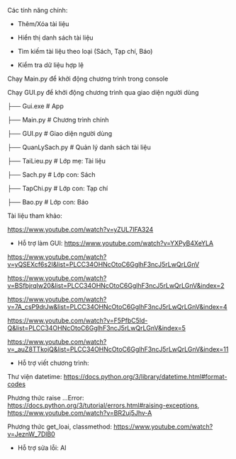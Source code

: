 Các tính năng chính:

+ Thêm/Xóa tài liệu

+ Hiển thị danh sách tài liệu

+ Tìm kiếm tài liệu theo loại (Sách, Tạp chí, Báo)

+ Kiểm tra dữ liệu hợp lệ

Chạy Main.py để khởi động chương trình trong console

Chạy GUI.py để khởi động chương trình qua giao diện người dùng

├── Gui.exe                # App

├── Main.py                # Chương trình chính

├── GUI.py                 # Giao diện người dùng

├── QuanLySach.py          # Quản lý danh sách tài liệu

├── TaiLieu.py             # Lớp mẹ: Tài liệu

├── Sach.py                # Lớp con: Sách

├── TapChi.py              # Lớp con: Tạp chí

├── Bao.py                 # Lớp con: Báo

Tài liệu tham khảo:

https://www.youtube.com/watch?v=yZUL7IFA324

- Hỗ trợ làm GUI: https://www.youtube.com/watch?v=YXPyB4XeYLA

https://www.youtube.com/watch?v=yQSEXcf6s2I&list=PLCC34OHNcOtoC6GglhF3ncJ5rLwQrLGnV

https://www.youtube.com/watch?v=BSfbjrqIw20&list=PLCC34OHNcOtoC6GglhF3ncJ5rLwQrLGnV&index=2

https://www.youtube.com/watch?v=7A_csP9drJw&list=PLCC34OHNcOtoC6GglhF3ncJ5rLwQrLGnV&index=4

https://www.youtube.com/watch?v=F5PfbC5ld-Q&list=PLCC34OHNcOtoC6GglhF3ncJ5rLwQrLGnV&index=5

https://www.youtube.com/watch?v=_auZ8TTkojQ&list=PLCC34OHNcOtoC6GglhF3ncJ5rLwQrLGnV&index=11

- Hỗ trợ viết chương trình:

Thư viện datetime: https://docs.python.org/3/library/datetime.html#format-codes

Phương thức raise ...Error: https://docs.python.org/3/tutorial/errors.html#raising-exceptions, https://www.youtube.com/watch?v=BR2uj5Jhv-A

Phương thức get_loai, classmethod: https://www.youtube.com/watch?v=JeznW_7DlB0

- Hỗ trợ sửa lỗi: AI
